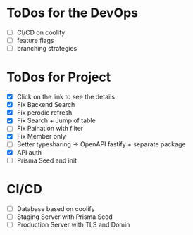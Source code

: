 # ToDos for the DevOps
- [ ] CI/CD on coolify
- [ ] feature flags
- [ ] branching strategies

# ToDos for Project
- [x] Click on the link to see the details
- [x] Fix Backend Search
- [x] Fix perodic refresh
- [x] Fix Search + Jump of table
- [ ] Fix Paination with filter
- [x] Fix Member only
- [ ] Better typesharing -> OpenAPI fastify + separate package
- [x] API auth
- [ ] Prisma Seed and init

# CI/CD
- [ ] Database based on coolify
- [ ] Staging Server with Prisma Seed
- [ ] Production Server with TLS and Domin
